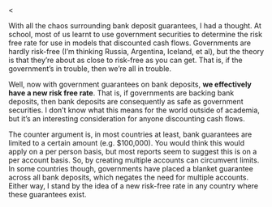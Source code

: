 <<p>With all the chaos surrounding bank deposit guarantees, I had a thought. At school, most of us learnt to use government securities to determine the risk free rate for use in models that discounted cash flows. Governments are hardly risk-free (I&#8217;m thinking Russia, Argentina, Iceland, et al), but the theory is that they&#8217;re about as close to risk-free as you can get. That is, if the government&#8217;s in trouble, then we&#8217;re all in trouble.</p><p>Well, now with government guarantees on bank deposits, <strong>we effectively have a new risk free rate</strong>. That is, if governments are backing bank deposits, then bank deposits are consequently as safe as government securities. I don&#8217;t know what this means for the world outside of academia, but it&#8217;s an interesting consideration for anyone discounting cash flows.</p><p>The counter argument is, in most countries at least, bank guarantees are limited to a certain amount (e.g. $100,000). You would think this would apply on a per person basis, but most reports seem to suggest this is on a per account basis. So, by creating multiple accounts can circumvent limits. In some countries though, governments have placed a blanket guarantee across all bank deposits, which negates the need for multiple accounts. Either way, I stand by the idea of a new risk-free rate in any country where these guarantees exist.</p>
